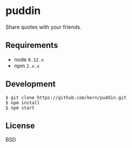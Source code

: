 # puddin

Share quotes with your friends.

## Requirements

* node `0.12.x`
* npm `2.x.x`

## Development

    $ git clone https://github.com/kern/puddin.git
    $ npm install
    $ npm start

## License

BSD
